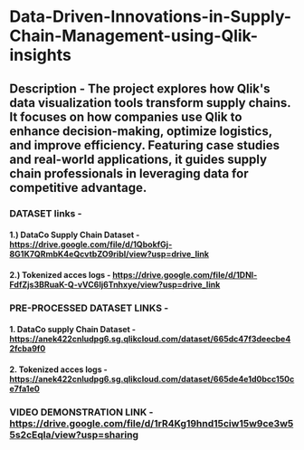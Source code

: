 # Data-Driven-Innovations-in-Supply-Chain-Management-using-Qlik-insights
## Description - The project explores how Qlik's data visualization tools transform supply chains. It focuses on how companies use Qlik to enhance decision-making, optimize logistics, and improve efficiency. Featuring case studies and real-world applications, it guides supply chain professionals in leveraging data for competitive advantage.

### DATASET links - 
#### 1.) DataCo Supply Chain Dataset - https://drive.google.com/file/d/1QbokfGj-8G1K7QRmbK4eQcvtbZO9ribl/view?usp=drive_link
#### 2.) Tokenized acces logs - https://drive.google.com/file/d/1DNl-FdfZjs3BRuaK-Q-vVC6lj6Tnhxye/view?usp=drive_link

### PRE-PROCESSED DATASET LINKS -
#### 1. DataCo supply Chain Dataset - https://anek422cnludpg6.sg.qlikcloud.com/dataset/665dc47f3deecbe42fcba9f0
#### 2. Tokenized acces logs - https://anek422cnludpg6.sg.qlikcloud.com/dataset/665de4e1d0bcc150ce7fa1e0

### VIDEO DEMONSTRATION LINK - https://drive.google.com/file/d/1rR4Kg19hnd15ciw15w9ce3w55s2cEqla/view?usp=sharing
